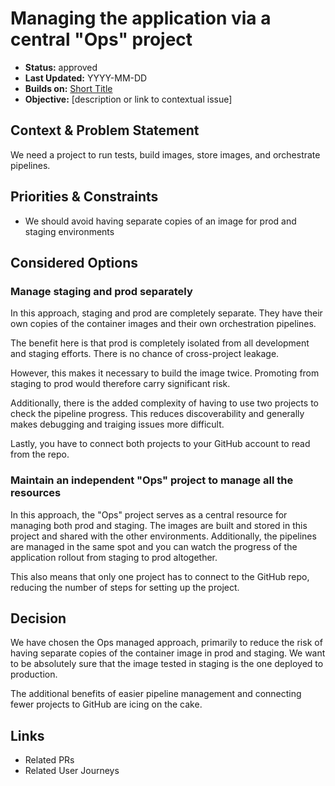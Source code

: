 # Managing the application via a central "Ops" project

* **Status:** approved 
* **Last Updated:** YYYY-MM-DD
* **Builds on:** [Short Title](2021-05-15-short-title.md)
* **Objective:** [description or link to contextual issue]

## Context & Problem Statement

We need a project to run tests, build images, store images, and orchestrate pipelines. 

## Priorities & Constraints

* We should avoid having separate copies of an image for prod and staging environments

## Considered Options

### Manage staging and prod separately

In this approach, staging and prod are completely separate.  They have their own copies of the container images and their own orchestration pipelines.  

The benefit here is that prod is completely isolated from all development and staging efforts.  There is no chance of cross-project leakage.  

However, this makes it necessary to build the image twice.  Promoting from staging to prod would therefore carry significant risk.  

Additionally, there is the added complexity of having to use two projects to check the pipeline progress.  This reduces discoverability and generally makes debugging and traiging issues more difficult.  

Lastly, you have to connect both projects to your GitHub account to read from the repo.

### Maintain an independent "Ops" project to manage all the resources

In this approach, the "Ops" project serves as a central resource for managing both prod and staging.  The images are built and stored in this project and shared with the other environments. Additionally, the pipelines are managed in the same spot and you can watch the progress of the application rollout from staging to prod altogether.   

This also means that only one project has to connect to the GitHub repo, reducing the number of steps for setting up the project. 

## Decision

We have chosen the Ops managed approach, primarily to reduce the risk of having separate copies of the container image in prod and staging. We want to be absolutely sure that the image tested in staging is the one deployed to production.  

The additional benefits of easier pipeline management and connecting fewer projects to GitHub are icing on the cake.  


## Links

* Related PRs
* Related User Journeys
